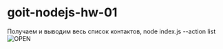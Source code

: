 # goit-nodejs-hw-01

Получаем и выводим весь список контактов,
node index.js --action list
![OPEN](https://monosnap.com/file/zZs0SgqhMnf9qUj0TsUm15MvkZjqaT)

